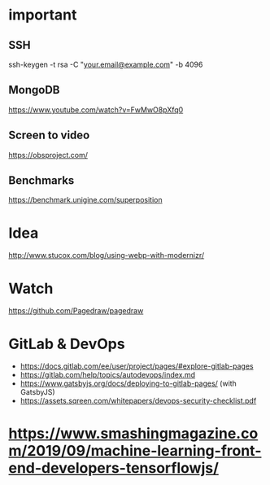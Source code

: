 # important

## SSH

ssh-keygen -t rsa -C "your.email@example.com" -b 4096

## MongoDB

https://www.youtube.com/watch?v=FwMwO8pXfq0

## Screen to video

https://obsproject.com/

## Benchmarks

https://benchmark.unigine.com/superposition

# Idea

http://www.stucox.com/blog/using-webp-with-modernizr/

# Watch

https://github.com/Pagedraw/pagedraw

# GitLab & DevOps
- https://docs.gitlab.com/ee/user/project/pages/#explore-gitlab-pages
- https://gitlab.com/help/topics/autodevops/index.md
- https://www.gatsbyjs.org/docs/deploying-to-gitlab-pages/ (with GatsbyJS)
- https://assets.sqreen.com/whitepapers/devops-security-checklist.pdf

# https://www.smashingmagazine.com/2019/09/machine-learning-front-end-developers-tensorflowjs/
